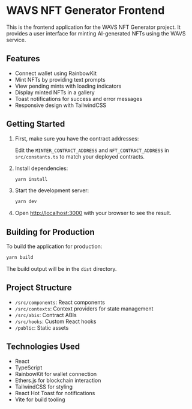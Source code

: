 # WAVS NFT Generator Frontend

This is the frontend application for the WAVS NFT Generator project. It provides a user interface for minting AI-generated NFTs using the WAVS service.

## Features

- Connect wallet using RainbowKit
- Mint NFTs by providing text prompts
- View pending mints with loading indicators
- Display minted NFTs in a gallery
- Toast notifications for success and error messages
- Responsive design with TailwindCSS

## Getting Started

1. First, make sure you have the contract addresses:

   Edit the `MINTER_CONTRACT_ADDRESS` and `NFT_CONTRACT_ADDRESS` in `src/constants.ts` to match your deployed contracts.

2. Install dependencies:

   ```bash
   yarn install
   ```

3. Start the development server:

   ```bash
   yarn dev
   ```

4. Open [http://localhost:3000](http://localhost:3000) with your browser to see the result.

## Building for Production

To build the application for production:

```bash
yarn build
```

The build output will be in the `dist` directory.

## Project Structure

- `/src/components`: React components
- `/src/contexts`: Context providers for state management
- `/src/abis`: Contract ABIs
- `/src/hooks`: Custom React hooks
- `/public`: Static assets

## Technologies Used

- React
- TypeScript
- RainbowKit for wallet connection
- Ethers.js for blockchain interaction
- TailwindCSS for styling
- React Hot Toast for notifications
- Vite for build tooling
